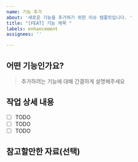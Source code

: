 ```yaml
---
name: 기능 추가
about: '새로운 기능을 추가하기 위한 이슈 템플릿입니다. '
title: "[FEAT] 기능 제목 "
labels: enhancement
assignees: ''

---
```


## 어떤 기능인가요?

> 추가하려는 기능에 대해 간결하게 설명해주세요

## 작업 상세 내용

- [ ] TODO
- [ ] TODO
- [ ] TODO

## 참고할만한 자료(선택)
